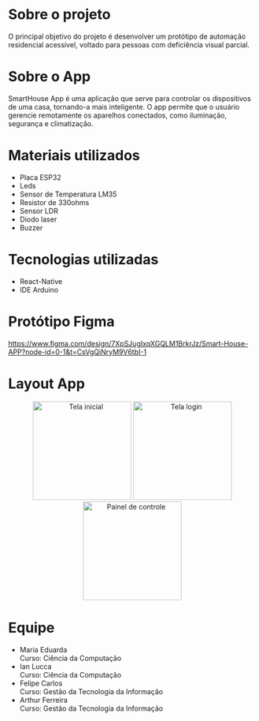 # Sobre o projeto

O principal objetivo do projeto é desenvolver um protótipo de automação residencial acessível, voltado para pessoas com deficiência visual
parcial.    

# Sobre o App

SmartHouse App é uma aplicação que serve para controlar os dispositivos de uma casa, tornando-a mais inteligente.
O app permite que o usuário gerencie remotamente os aparelhos conectados, como iluminação, segurança e climatização.

# Materiais utilizados

- Placa ESP32
- Leds
- Sensor de Temperatura LM35
- Resistor de 330ohms
- Sensor LDR
- Diodo laser
- Buzzer

# Tecnologias utilizadas
- React-Native 
- IDE Arduino

# Protótipo Figma
https://www.figma.com/design/7XpSJugIxqXGQLM1BrkrJz/Smart-House-APP?node-id=0-1&t=CsVgQiNryM9V6tbI-1

# Layout App
<p align="center">
  <img src="https://github.com/user-attachments/assets/bb066c50-0ce5-4d41-ba47-c08c3ec13e5a" alt="Tela inicial" width="200"/>
  <img src="https://github.com/user-attachments/assets/64041b44-68dc-413b-9289-37aaeb5b6a51" alt="Tela login" width="200"/>
  <img src="https://github.com/user-attachments/assets/85f4be85-ea2d-4de9-b8d0-d1fcfe0569aa" alt="Painel de controle" width="200"/>
</p>

# Equipe
- Maria Eduarda<br>
Curso: Ciência da Computação
- Ian Lucca<br>
Curso: Ciência da Computação
- Felipe Carlos<br>
Curso: Gestão da Tecnologia da Informação
- Arthur Ferreira<br>
Curso: Gestão da Tecnologia da Informação

